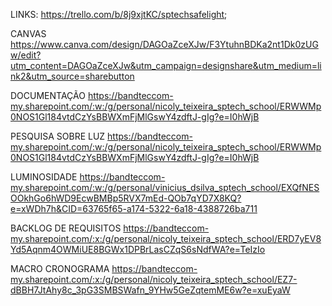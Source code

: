 LINKS: 
https://trello.com/b/8j9xjtKC/sptechsafelight;


CANVAS
https://www.canva.com/design/DAGOaZceXJw/F3YtuhnBDKa2nt1Dk0zUGw/edit?utm_content=DAGOaZceXJw&utm_campaign=designshare&utm_medium=link2&utm_source=sharebutton

DOCUMENTAÇÃO
https://bandteccom-my.sharepoint.com/:w:/g/personal/nicoly_teixeira_sptech_school/ERWWMp0NOS1Gl184vtdCzYsBBWXmFjMlGswY4zdftJ-gIg?e=I0hWjB

PESQUISA SOBRE LUZ
https://bandteccom-my.sharepoint.com/:w:/g/personal/nicoly_teixeira_sptech_school/ERWWMp0NOS1Gl184vtdCzYsBBWXmFjMlGswY4zdftJ-gIg?e=I0hWjB

LUMINOSIDADE
https://bandteccom-my.sharepoint.com/:w:/g/personal/vinicius_dsilva_sptech_school/EXQfNESOOkhGo6hWD9EcwBMBp5RVX7mEd-QOb7qYD7X8KQ?e=xWDh7h&CID=63765f65-a174-5322-6a18-4388726ba711

BACKLOG DE REQUISITOS
https://bandteccom-my.sharepoint.com/:x:/g/personal/nicoly_teixeira_sptech_school/ERD7yEV8Yd5Aqnm4OWMiUE8BGWx1DPBrLasCZqS6sNdfWA?e=TeIzIo

MACRO CRONOGRAMA
https://bandteccom-my.sharepoint.com/:x:/g/personal/nicoly_teixeira_sptech_school/EZ7-dBBH7JtAhy8c_3pG3SMBSWafn_9YHw5GeZqtemME6w?e=xuEyaW
